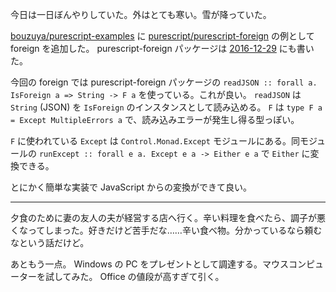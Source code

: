 今日は一日ぼんやりしていた。外はとても寒い。雪が降っていた。

[bouzuya/purescript-examples][] に [purescript/purescript-foreign][] の例として foreign を追加した。 purescript-foreign パッケージは [2016-12-29][] にも書いた。

今回の foreign では purescript-foreign パッケージの `readJSON :: forall a. IsForeign a => String -> F a` を使っている。これが良い。 `readJSON` は `String` (JSON) を `IsForeign` のインスタンスとして読み込める。 `F` は `type F a = Except MultipleErrors a` で、読み込みエラーが発生し得る型っぽい。

`F` に使われている `Except` は `Control.Monad.Except` モジュールにある。同モジュールの `runExcept :: forall e a. Except e a -> Either e a` で `Either` に変換できる。

とにかく簡単な実装で JavaScript からの変換ができて良い。

-----

夕食のために妻の友人の夫が経営する店へ行く。辛い料理を食べたら、調子が悪くなってしまった。好きだけど苦手だな……辛い食べ物。分かっているなら頼むなという話だけど。

あともう一点。 Windows の PC をプレゼントとして調達する。マウスコンピューターを試してみた。 Office の値段が高すぎて引く。

[bouzuya/purescript-examples]: https://github.com/bouzuya/purescript-examples
[purescript/purescript-foreign]: https://github.com/purescript/purescript-foreign
[2016-12-29]: http://blog.bouzuya.net/2016/12/29/
